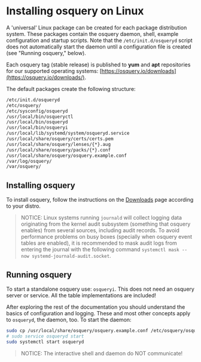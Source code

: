 # Installing osquery on Linux

A 'universal' Linux package can be created for each package distribution system. These packages contain the osquery daemon, shell, example configuration and startup scripts. Note that the `/etc/init.d/osqueryd` script does not automatically start the daemon until a configuration file is created (see "Running osquery," below).

Each osquery tag (stable release) is published to **yum** and **apt** repositories for our supported operating systems: [https://osquery.io/downloads](https://osquery.io/downloads/).

The default packages create the following structure:

```sh
/etc/init.d/osqueryd
/etc/osquery/
/etc/sysconfig/osqueryd
/usr/local/bin/osqueryctl
/usr/local/bin/osqueryd
/usr/local/bin/osqueryi
/usr/local/lib/systemd/system/osqueryd.service
/usr/local/share/osquery/certs/certs.pem
/usr/local/share/osquery/lenses/{*}.aug
/usr/local/share/osquery/packs/{*}.conf
/usr/local/share/osquery/osquery.example.conf
/var/log/osquery/
/var/osquery/
```

## Installing osquery

To install osquery, follow the instructions on the [Downloads](https://osquery.io/downloads/official) page according to your distro.

> NOTICE: Linux systems running `journald` will collect logging data originating from the kernel audit subsystem (something that osquery enables) from several sources, including audit records. To avoid performance problems on busy boxes (specially when osquery event tables are enabled), it is recommended to mask audit logs from entering the journal with the following command `systemctl mask --now systemd-journald-audit.socket`.

## Running osquery

To start a standalone osquery use: `osqueryi`. This does not need an osquery server or service. All the table implementations are included!

After exploring the rest of the documentation you should understand the basics of configuration and logging. These and most other concepts apply to `osqueryd`, the daemon, too. To start the daemon:

```sh
sudo cp /usr/local/share/osquery/osquery.example.conf /etc/osquery/osquery.conf
# sudo service osqueryd start
sudo systemctl start osqueryd
```

> NOTICE: The interactive shell and daemon do NOT communicate!
